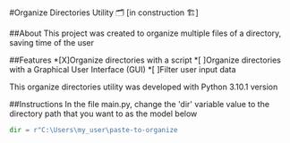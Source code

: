 #Organize Directories Utility 🗂️
[in construction 🏗️]

##About
This project was created to organize multiple files of a directory, saving time of the user

##Features
*[X]Organize directories with a script
*[ ]Organize directories with a Graphical User Interface (GUI)
*[ ]Filter user input data

This organize directories utility was developed with Python 3.10.1 version

##Instructions
In the file main.py, change the 'dir' variable value to the directory path that you want to as the model below
~~~python
dir = r"C:\Users\my_user\paste-to-organize
~~~